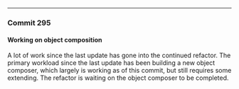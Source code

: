 ---

### Commit 295
#### Working on object composition

A lot of work since the last update has gone into the continued refactor.
The primary workload since the last update has been building a new object
composer, which largely is working as of this commit, but still requires
some extending. The refactor is waiting on the object composer to be completed.
